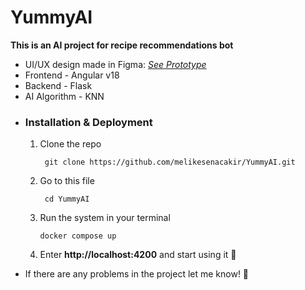 # YummyAI
**This is an AI project for recipe recommendations bot**

- UI/UX design made in Figma: *[See Prototype](https://www.figma.com/proto/XiNT3QFS7a2vGTeMge2oGt/YummyAI?node-id=0-1&t=Oeg842gzd77h0qXH-1)*
- Frontend - Angular v18
- Backend - Flask
- AI Algorithm - KNN

* ### Installation & Deployment

    1. Clone the repo
       
            git clone https://github.com/melikesenacakir/YummyAI.git
    2. Go to this file
       
            cd YummyAI
    3. Run the system in your terminal
       
           docker compose up
    4. Enter **http://localhost:4200** and start using it 🚀
       

* If there are any problems in the project let me know! 🌟
